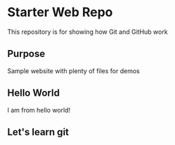# Starter Web Repo

This repository is for showing how Git and GitHub work

## Purpose

Sample website with plenty of files for demos

## Hello World

I am from hello world!

## Let's learn git
